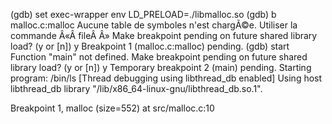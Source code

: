 (gdb) set exec-wrapper env LD_PRELOAD=./libmalloc.so
(gdb) b malloc.c:malloc
Aucune table de symboles n'est chargÃ©e. Utiliser la commande Â«Â fileÂ Â»
Make breakpoint pending on future shared library load? (y or [n]) y
Breakpoint 1 (malloc.c:malloc) pending.
(gdb) start
Function "main" not defined.
Make breakpoint pending on future shared library load? (y or [n]) y
Temporary breakpoint 2 (main) pending.
Starting program: /bin/ls
[Thread debugging using libthread_db enabled]
Using host libthread_db library "/lib/x86_64-linux-gnu/libthread_db.so.1".

Breakpoint 1, malloc (size=552) at src/malloc.c:10